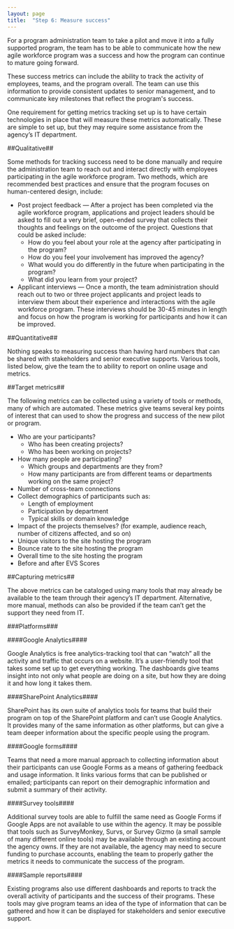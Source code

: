 ```yaml
---
layout: page
title:  "Step 6: Measure success"
---
```

For a program administration team to take a pilot and move it into a fully supported program, the team has to be able to communicate how the new agile workforce program was a success and how the program can continue to mature going forward.

These success metrics can include the ability to track the activity of employees, teams, and the program overall. The team can use this information to provide consistent updates to senior management, and to communicate key milestones that reflect the program's success.

One requirement for getting metrics tracking set up is to have certain technologies in place that will measure these metrics automatically. These are simple to set up, but they may require some assistance from the agency’s IT department.

##Qualitative##

Some methods for tracking success need to be done manually and require the administration team to reach out and interact directly with employees participating in the agile workforce program. Two methods, which are recommended best practices and ensure that the program focuses on human-centered design, include:

* Post project feedback — After a project has been completed via the agile workforce program, applications and project leaders should be asked to fill out a very brief, open-ended survey that collects their thoughts and feelings on the outcome of the project. Questions that could be asked include:
    * How do you feel about your role at the agency after participating in the program?
    * How do you feel your involvement has improved the agency?
    * What would you do differently in the future when participating in the program?
    * What did you learn from your project?  
* Applicant interviews — Once a month, the team administration should reach out to two or three project applicants and project leads to interview them about their experience and interactions with the agile workforce program. These interviews should be 30-45 minutes in length and focus on how the program is working for participants and how it can be improved.

##Quantitative##

Nothing speaks to measuring success than having hard numbers that can be shared with stakeholders and senior executive supports. Various tools, listed below, give the team the to ability to report on online usage and metrics.

##Target metrics##

The following metrics can be collected using a variety of tools or methods, many of which are automated. These metrics give teams several key points of interest that can used to show the progress and success of the new pilot or program.

* Who are your participants?
    * Who has been creating projects?
    * Who has been working on projects?
* How many people are participating?
    * Which groups and departments are they from?
    * How many participants are from different teams or departments working on the same project?
* Number of cross-team connections
* Collect demographics of participants such as:
    * Length of employment
    * Participation by department
    * Typical skills or domain knowledge
* Impact of the projects themselves?  (for example, audience reach, number of citizens affected, and so on)
* Unique visitors to the site hosting the program
* Bounce rate to the site hosting the program
* Overall time to the site hosting the program
* Before and after EVS Scores

##Capturing metrics##

The above metrics can be cataloged using many tools that may already be available to the team through their agency’s IT department. Alternative, more manual, methods can also be provided if the team can’t get the support they need from IT.

###Platforms###

####Google Analytics####

Google Analytics is free analytics-tracking tool that can “watch” all the activity and traffic that occurs on a website. It’s a user-friendly tool that takes some set up to get everything working. The dashboards give teams insight into not only what people are doing on a site, but how they are doing it and how long it takes them.

####SharePoint Analytics####

SharePoint has its own suite of analytics tools for teams that build their program on top of the SharePoint platform and can’t use Google Analytics. It provides many of the same information as other platforms, but can give a team deeper information about the specific people using the program.

####Google forms####

Teams that need a more manual approach to collecting information about their participants can use Google Forms as a means of gathering feedback and usage information. It links various forms that can be published or emailed; participants can report on their demographic information and submit a summary of their activity.

####Survey tools####

Additional survey tools are able to fulfill the same need as Google Forms if Google Apps are not available to use within the agency. It may be possible that tools such as SurveyMonkey, Survs, or Survey Gizmo (a small sample of many different online tools) may be available through an existing account the agency owns. If they are not available, the agency may need to secure funding to purchase accounts, enabling the team to properly gather the metrics it needs to communicate the success of the program.

####Sample reports####

Existing programs also use different dashboards and reports to track the overall activity of participants and the success of their programs. These tools may give program teams an idea of the type of information that can be gathered and how it can be displayed for stakeholders and senior executive support.


